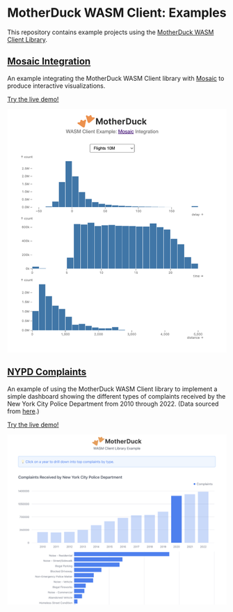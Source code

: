 # MotherDuck WASM Client: Examples

This repository contains example projects using the [MotherDuck WASM Client Library](https://www.npmjs.com/package/@motherduck/wasm-client).

## [Mosaic Integration](./examples/mosaic-integration/)

An example integrating the MotherDuck WASM Client library with [Mosaic](https://uwdata.github.io/mosaic/) to produce interactive visualizations.

[Try the live demo!](https://motherduckdb.github.io/wasm-client/mosaic-integration/)

[<img src="examples/mosaic-integration/docs/mosaic-flights.png" alt="Screenshot of Mosaic Flights 10M example" width="600px">](https://motherduckdb.github.io/wasm-client/mosaic-integration/)

## [NYPD Complaints](./examples/nypd-complaints/)

An example of using the MotherDuck WASM Client library to implement a simple dashboard showing the different types of complaints received by the New York City Police Department from 2010 through 2022. (Data sourced from [here](https://data.cityofnewyork.us/Social-Services/311-Service-Requests-from-2010-to-Present/erm2-nwe9).)

[Try the live demo!](https://motherduckdb.github.io/wasm-client/nypd-complaints/)

[<img src="examples/nypd-complaints/docs/nypd_complaints.png" alt="Screenshot of NYPD Complaints example" width="600px">](https://motherduckdb.github.io/wasm-client/nypd-complaints/)
